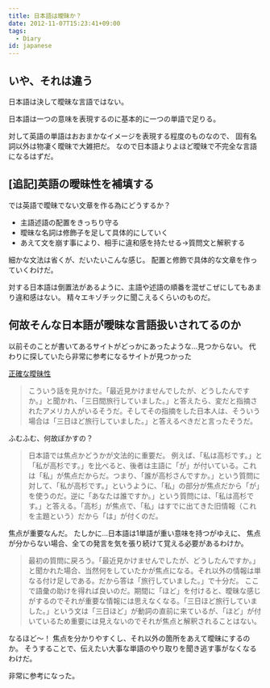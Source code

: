 ```yaml
---
title: 日本語は曖昧か？
date: 2012-11-07T15:23:41+09:00
tags:
  - Diary
id: japanese
---
```


## いや、それは違う

日本語は決して曖昧な言語ではない。

日本語は一つの意味を表現するのに基本的に一つの単語で足りる。

対して英語の単語はおおまかなイメージを表現する程度のものなので、
固有名詞以外は物凄く曖昧で大雑把だ。
なので日本語よりよほど曖昧で不完全な言語になるはずだ。

<!-- more -->

## [追記]英語の曖昧性を補填する

では英語で曖昧でない文章を作る為にどうするか？

- 主語述語の配置をきっちり守る
- 曖昧な名詞は修飾子を足して具体的にしていく
- あえて文を崩す事により、相手に違和感を持たせる→質問文と解釈する

細かな文法は省くが、だいたいこんな感じ。
配置と修飾で具体的な文章を作っていくわけだ。

対する日本語は倒置法があるように、主語や述語の順番を混ぜこぜにしてもあまり違和感はない。
精々エキゾチックに聞こえるくらいのものだ。

## 何故そんな日本語が曖昧な言語扱いされてるのか

以前そのことが書いてあるサイトがどっかにあったような…見つからない。
代わりに探していたら非常に参考になるサイトが見つかった

[正確な曖昧性](http://www.sf.airnet.ne.jp/~ts/language/aimai.html)

> こういう話を見かけた。「最近見かけませんでしたが、どうしたんですか。」と聞かれ、「三日間旅行していました。」と答えたら、変だと指摘されたアメリカ人がいるそうだ。そしてその指摘をした日本人は、そういう場合は「三日ほど旅行していました。」と答えるべきだと言ったそうだ。

ふむふむ、何故ぼかすの？

> 日本語では焦点かどうかが文法的に重要だ。
> 例えば、「私は高杉です。」と「私が高杉です。」を比べると、後者は主語に「が」が付いている。これは「私」が焦点だからだ。つまり、「誰が高杉さんですか。」という質問に対して、「私が高杉です。」というように、「私」の部分が焦点だから「が」を使うのだ。逆に「あなたは誰ですか。」という質問には、「私は高杉です。」と答える。「高杉」が焦点で、「私」はすでに出てきた旧情報（これを主題という）だから「は」が付くのだ。

焦点が重要なんだ。
たしかに…日本語は1単語が重い意味を持つがゆえに、
焦点が分からない場合、全ての発言を気を張り続けて覚える必要があるわけか。

> 最初の質問に戻ろう。「最近見かけませんでしたが、どうしたんですか。」と聞かれた場合、当然何をしていたかが焦点になる。それ以外の情報は単なる付け足しである。だから答は「旅行していました。」で十分だ。
> ここで語彙の助けを得れば良いのだ。期間に「ほど」を付けると、曖昧な感じがするのでそれが重要な情報には思えなくなる。「三日ほど旅行していました。」という文は「三日ほど」が動詞の直前に来ているが、「ほど」が付いているため重要には見えないのでそれが焦点と解釈されることはない。

なるほど〜！
焦点を分かりやすくし、それ以外の箇所をあえて曖昧にするのか。
そうすることで、伝えたい大事な単語のやり取りを聞き逃す事がなくなるわけだ。

非常に参考になった。

